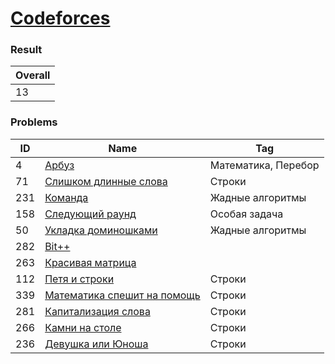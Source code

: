 # [Codeforces](https://codeforces.com/problemset)

### Result
| Overall |
|---------|
| 13      |

### Problems

| ID  | Name                                                                           | Tag                 |
|-----|--------------------------------------------------------------------------------|---------------------|
| 4   | [Арбуз](https://codeforces.com/problemset/problem/4/A)                         | Математика, Перебор |
| 71  | [Слишком длинные слова](https://codeforces.com/problemset/problem/71/A)        | Строки              |
| 231 | [Команда](https://codeforces.com/problemset/problem/231/A)                     | Жадные алгоритмы    |
| 158 | [Следующий раунд](https://codeforces.com/problemset/problem/158/A)             | Особая задача       |
| 50  | [Укладка доминошками](https://codeforces.com/problemset/problem/50/A)          | Жадные алгоритмы    |
| 282 | [Bit++](https://codeforces.com/problemset/problem/282/A)                       |                     |
| 263 | [Красивая матрица](https://codeforces.com/problemset/problem/263/A)            |                     |
| 112 | [Петя и строки](https://codeforces.com/problemset/problem/112/A)               | Строки              |
| 339 | [Математика спешит на помощь](https://codeforces.com/problemset/problem/339/A) | Строки              |
| 281 | [Капитализация слова](https://codeforces.com/problemset/problem/281/A)         | Строки              |
| 266 | [Камни на столе](https://codeforces.com/problemset/problem/266/A)              | Строки              |
| 236 | [Девушка или Юноша](https://codeforces.com/problemset/problem/236/A)           | Строки              |